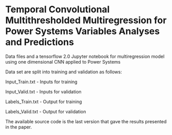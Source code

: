 # Temporal Convolutional Multithresholded Multiregression for Power Systems Variables Analyses and Predictions
Data files and a tensorflow 2.0 Jupyter notebook for multiregression model using one dimensional CNN applied to Power Systems

Data set are split into training and validation as follows:

Input_Train.txt - Inputs for training

Input_Valid.txt - Inputs for validation

Labels_Train.txt - Output for training

Labels_Valid.txt - Output for validation

The available source code is the last version that gave the results presented in the paper.
